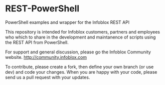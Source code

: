 REST-PowerShell
=======================

PowerShell examples and wrapper for the Infoblox REST API

This repository is intended for Infoblox customers, partners and employees who which to share in the development and maintanence of scripts using the REST API from PowerShell.

For support and general discussion, please go the Infoblox Community website.  http://community.infoblox.com

To contribute, please create a fork, then define your own branch (or use dev) and code your changes.  When you are happy with your code, please send us a pull request with your updates.
